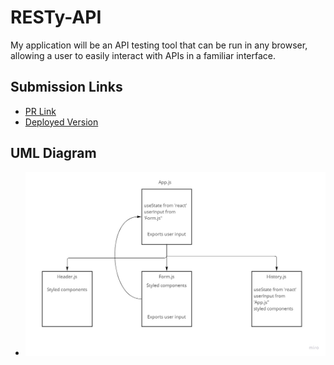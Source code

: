# RESTy-API

My application will be an API testing tool that can be run in any browser, allowing a user to easily interact with APIs in a familiar interface.

## Submission Links

- [PR Link](https://github.com/karamalqinneh/RESTy-API/pull/3)
- [Deployed Version](https://6266f0da0af0510009aa6e4c--famous-griffin-58aa36.netlify.app/)

## UML Diagram

- ![UML](./public/assets/RESTy.jpg)
